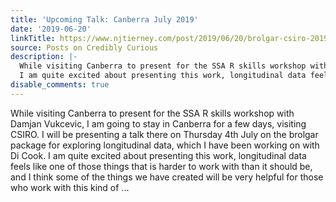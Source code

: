 ```yaml
---
title: 'Upcoming Talk: Canberra July 2019'
date: '2019-06-20'
linkTitle: https://www.njtierney.com/post/2019/06/20/brolgar-csiro-2019/
source: Posts on Credibly Curious
description: |-
  While visiting Canberra to present for the SSA R skills workshop with Damjan Vukcevic, I am going to stay in Canberra for a few days, visiting CSIRO. I will be presenting a talk there on Thursday 4th July on the brolgar package for exploring longitudinal data, which I have been working on with Di Cook.
  I am quite excited about presenting this work, longitudinal data feels like one of those things that is harder to work with than it should be, and I think some of the things we have created will be very helpful for those who work with this kind of ...
disable_comments: true
---
```

While visiting Canberra to present for the SSA R skills workshop with Damjan Vukcevic, I am going to stay in Canberra for a few days, visiting CSIRO. I will be presenting a talk there on Thursday 4th July on the brolgar package for exploring longitudinal data, which I have been working on with Di Cook.
I am quite excited about presenting this work, longitudinal data feels like one of those things that is harder to work with than it should be, and I think some of the things we have created will be very helpful for those who work with this kind of ...